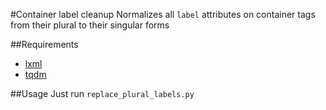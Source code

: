 #Container label cleanup
Normalizes all ```label``` attributes on container tags from their plural to their singular forms

##Requirements

* [lxml](http://lxml.de/)
* [tqdm](https://github.com/noamraph/tqdm)

##Usage
Just run ```replace_plural_labels.py```